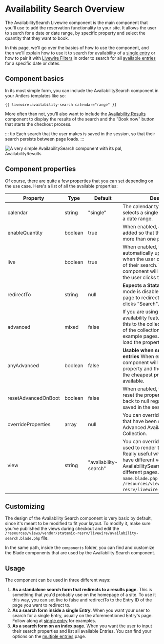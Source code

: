 # Availability Search Overview

The AvailabilitySearch Livewire component is the main component that you'll use to add the reservation functionality to your site. It allows the user to search for a date or date range, by specific property and select the quantity that they want to book.

In this page, we'll go over the basics of how to use the component, and then we'll explain how to use it to search for availability of a [single entry](./availability-search-single.md) or how to pair it with [Livewire Filters](https://livewirefilters.com/) in order to search for all [available entries](./availability-search-multiple) for a specific date or dates.

## Component basics

In its most simple form, you can include the AvailabilitySearch component in your Antlers templates like so:

```antlers
{{ livewire:availability-search calendar="range" }}
```

More often than not, you'll also want to include the [Availability Results](./availability-results) component to display the results of the search and the "Book now" button that starts the checkout process.

::: tip
Each search that the user makes is saved in the session, so that their search persists between page loads.
:::

<Image src="./img/resrv-availability-search.webp" alt="A very simple AvailabilitySearch component with its pal, AvailabilityResults" />

## Component properties

Of course, there are quite a few properties that you can set depending on the use case. Here's a list of all the available properties:

| Property | Type | Default | Description |
| -------- | ---- | ------- | ----------- |
| calendar | string | "single" | The calendar type to use. Single selects a single date, range selects a date range. |
| enableQuantity | boolean | true | When enabled, a quantity control is added so that the user can book more than one product at once. |
| live | boolean | true | When enabled, the component will automatically update the results when the user changes any value of their search. When disabled, the component will only update when the user clicks the "Search" button. |
| redirectTo | string | null | **Expects a Statamic Entry ID.** If live mode is disabled, you can select a page to redirect to when the user clicks "Search". |
| advanced | mixed | false | If you are using the advanced availability feature, you need to set this to the collection.blueprint value of the collection you are using (for example pages.page) in order to load the properties. |
| anyAdvanced | boolean | false | **Usable when search for multiple entries** When enabled, the component will pass "any" as the property and the results will return the cheapest property that is available. |
| resetAdvancedOnBoot | boolean | false | When enabled, the component will reset the property when it boots back to null regardless of what's saved in the session. |
| overrideProperties | array | null | You can override the properties that have been set up using Advanced Availability in the Collection. |
| view | string | "availability-search" | You can override the view that is used to render the component. Really useful when you want to have different versions of the AvailabilitySearch component on different pages. Expects a `name.blade.php` file in the `/resources/views/vendor/statamic-resrv/livewire` folder. |

## Customizing

The design of the Availability Search component is very basic by default, since it's meant to be modified to fit your layout. To modify it, make sure you've published the views during checkout and edit the `/resources/views/vendor/statamic-resrv/livewire/availability-search.blade.php` file.

In the same path, inside the `components` folder, you can find and customize the Blade components that are used by the Availability Search component.

## Usage

The component can be used in three different ways:

1. **As a standalone search form that redirects to a results page.**
This is something that you'd probably use on the homepage of a site. To use it this way, you can set live to false and redirectTo to the Entry ID of the page you want to redirect to.
2. **As a search form inside a single Entry.**
When you want your user to search for a single Entry, usually on the aforementioned Entry's page. Follow along at [single entry](./availability-search-single.md) for examples.
3. **As a search form on an index page.**
When you want the user to input their search properties and list all available Entries. You can find your options on the [multiple entries](./availability-search-multiple) page.
